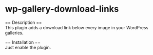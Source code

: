 wp-gallery-download-links
=========================

== Description ==  
This plugin adds a download link below every image in your WordPress galleries.

== Installation ==  
Just enable the plugin.